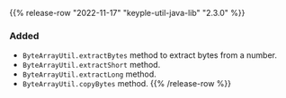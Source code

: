 {{% release-row "2022-11-17" "keyple-util-java-lib" "2.3.0" %}} 
### Added
- `ByteArrayUtil.extractBytes` method to extract bytes from a number.
- `ByteArrayUtil.extractShort` method.
- `ByteArrayUtil.extractLong` method.
- `ByteArrayUtil.copyBytes` method.
{{% /release-row %}}
